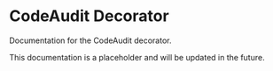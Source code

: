 # CodeAudit Decorator

Documentation for the CodeAudit decorator.

This documentation is a placeholder and will be updated in the future.
